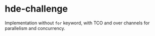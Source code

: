 # hde-challenge

Implementation without `for` keyword, with TCO and over channels for parallelism and concurrency.

